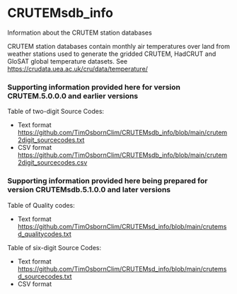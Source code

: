 # CRUTEMsdb_info
Information about the CRUTEM station databases

CRUTEM station databases contain monthly air temperatures over land from weather stations used to generate the gridded CRUTEM, HadCRUT and GloSAT global temperature datasets. See https://crudata.uea.ac.uk/cru/data/temperature/

### Supporting information provided here for version CRUTEM.5.0.0.0 and earlier versions

Table of two-digit Source Codes:
- Text format https://github.com/TimOsbornClim/CRUTEMsdb_info/blob/main/crutem2digit_sourcecodes.txt
- CSV format https://github.com/TimOsbornClim/CRUTEMsdb_info/blob/main/crutem2digit_sourcecodes.csv

### Supporting information provided here being prepared for version CRUTEMsdb.5.1.0.0 and later versions

Table of Quality codes:
- Text format https://github.com/TimOsbornClim/CRUTEMsd_info/blob/main/crutemsd_qualitycodes.txt

Table of six-digit Source Codes:
- Text format https://github.com/TimOsbornClim/CRUTEMsd_info/blob/main/crutemsd_sourcecodes.txt
- CSV format
